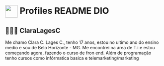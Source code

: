 <h1>
    <a href="https://www.dio.me/">
     <img align="center" width="40px" src="https://hermes.digitalinnovation.one/assets/diome/logo-minimized.png"></a>
    <span> Profiles README DIO</span>
</h1>

## 👩🏼‍💻 ClaraLagesC
Me chamo Clara C. Lages C., tenho 17 anos, estou no ultimo ano do ensino medio e sou de Belo Horizonte - MG.
Me encontrei na área de T.i e estou começando agora, fazendo o curso de fron end.
Além de programação tenho cursos como infórmatica basica e telemarketing/marketing

